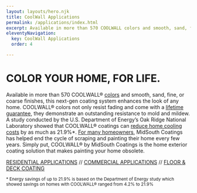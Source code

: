 ```yaml
---
layout: layouts/hero.njk
title: CoolWall Applications
permalink: /applications/index.html
excerpt: Available in more than 570 COOLWALL colors and smooth, sand, fine, or coarse finishes, this next-gen coating system enhances the look of any home. 
eleventyNavigation:
  key: CoolWall Applications
  order: 4

---
```


# COLOR YOUR HOME, FOR LIFE.

Available in more than 570 COOLWALL&reg; [colors](/color-chart) and smooth, sand, fine, or coarse finishes, this next-gen coating system enhances the look of any home. COOLWALL&reg; colors not only resist fading and come with a [lifetime guarantee](/difference/guarantee), they demonstrate an outstanding resistance to mold and mildew. A study conducted by the U.S. Department of Energy’s Oak Ridge National Laboratory showed that COOLWALL&reg; coatings can [reduce home cooling costs](/difference/energy-savings) by as much as 21.9%\*. [For many homeowners](/testimonials), MidSouth Coatings has helped end the cycle of scraping and painting their home every few years.  Simply put, COOLWALL&reg; by MidSouth Coatings is the home exterior coating solution that makes painting your home obsolete.

[RESIDENTIAL APPLICATIONS](/applications/residential) // [COMMERCIAL APPLICATIONS](/applications/commercial) // [FLOOR & DECK COATING](/applications/floor-and-deck)

<small>* Energy savings of up to 21.9% is based on the Department of Energy study which showed savings on homes with COOLWALL&reg; ranged from 4.2% to 21.9%</small>	